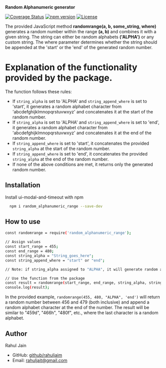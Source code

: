 **Random Alphanumeric generator**

[![Coverage Status](https://coveralls.io/repos/github/rahuljaim/random_alphanumeric_range/badge.svg?branch=main)](https://coveralls.io/github/rahuljaim/random_alphanumeric_range?branch=main)
[![npm version](https://img.shields.io/npm/v/random_alphanumeric_range.svg)](https://www.npmjs.com/package/random_alphanumeric_range)
[![License](https://img.shields.io/npm/l/random_alphanumeric_range.svg)](https://github.com/rahuljaim/random_alphanumeric_range/blob/main/LICENSE)

The provided JavaScript method **randomrange(a, b, some_string, where)** generates a random number within the range **(a, b)** and combines it with a given string. The string can either be random alphabets **('ALPHA')** or any custom string. The where parameter determines whether the string should be appended at the 'start' or the 'end' of the generated random number.


# Explanation of the functionality provided by the package.

The function follows these rules:
- If `string_alpha` is set to 'ALPHA' and `string_append_where` is set to 'start', it generates a random alphabet character from 'abcdefghijklmnopqrstuvwxyz' and concatenates it at the start of the random number.
- If `string_alpha` is set to 'ALPHA' and `string_append_where` is set to 'end', it generates a random alphabet character from 'abcdefghijklmnopqrstuvwxyz' and concatenates it at the end of the random number.
- If `string_append_where` is set to 'start', it concatenates the provided `string_alpha` at the start of the random number.
- If `string_append_where` is set to 'end', it concatenates the provided `string_alpha` at the end of the random number.
- If none of the above conditions are met, it returns only the generated random number.

## Installation

Install ui-modal-and-timeout with npm

```bash
  npm i random_alphanumeric_range --save-dev
```

## How to use

```bash
const randomrange = require('random_alphanumeric_range');

// Assign values
const start_range = 455;
const end_range = 480;
const string_alpha = "String_goes_here";
const string_append_where = "start" or "end";

// Note: if string_alpha assigned to "ALPHA", it will generate random alphabet and append as per where condition.

// Use the function from the package
const result = randomrange(start_range, end_range, string_alpha, string_append_where);
console.log(result);
```


In the provided example, `randomrange(455, 480, "ALPHA", 'end')` will return a random number between 456 and 479 (both inclusive) and append a random alphabet character at the end of the number. The result will be similar to "459d", "466h", "480f", etc., where the last character is a random alphabet.



## Author
Rahul Jain
- GitHub: [github/rahuljaim](https://github.com/rahuljaim)
- Email: [rahuljait@gmail.com](mailto:rahuljait@gmail.com)
